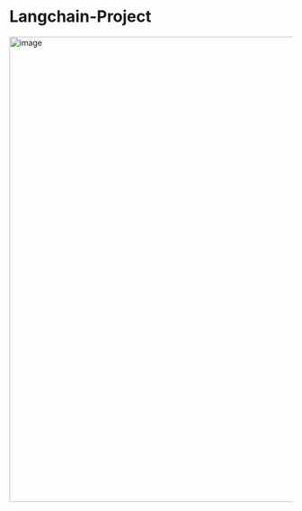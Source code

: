# Langchain-Project
<img width="1438" height="826" alt="image" src="https://github.com/user-attachments/assets/ef89fc02-45fd-41e8-9f01-81acfb576c52" />
